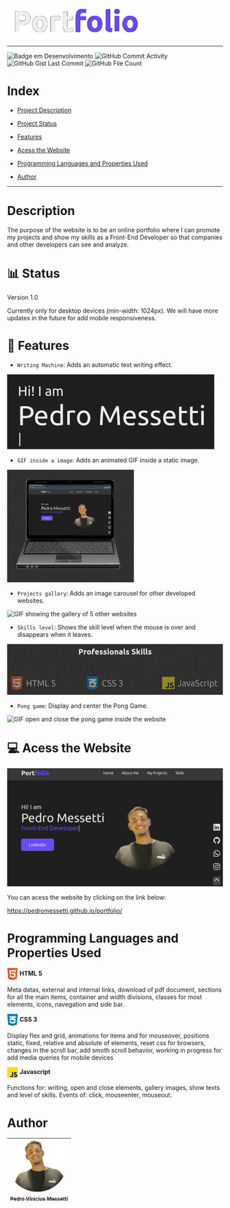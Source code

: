 ![Logo Portfolio](/img/logo-portfolio.png)
<hr>

![Badge em Desenvolvimento](https://img.shields.io/static/v1?label=STATUS&message=%20V1.0&color=GREEN&style=for-the-badge)
![GitHub Commit Activity](https://img.shields.io/github/commit-activity/m/eslint/eslint?style=for-the-badge)
![GitHub Gist Last Commit](https://img.shields.io/github-gist/last-commit/8710649?style=for-the-badge)
![GitHub File Count](https://img.shields.io/github/directory-file-count/badges/shields?style=for-the-badge)

# Index
* [Project Description](#description)

* [Project Status](#barchart-status)

* [Features](#hammer-features)

* [Acess the Website](#acess-the-website)

* [Programming Languages and Properties Used](#programming-languages-and-properties-used)

* [Author](#author)
<hr>

# Description
<p>The purpose of the website is to be an online portfolio where I can promote my projects and show my skills as a Front-End Developer so that companies and other developers can see and analyze.</p>

# :bar_chart: Status
<p>Version 1.0</p>
<p>Currently only for desktop devices (min-width: 1024px). We will have more updates in the future for add mobile responsiveness.</p>

# :hammer: Features
- `Writing Machine`: Adds an automatic text writing effect.

![GIF showing the writing machine feature](/img/writing-machine.gif)
- `GIF inside a image`: Adds an animated GIF inside a static image.

![GIF showing the gif of the page inside of a notebook](/img/gif-inside-image.gif)
- `Projects gallery`: Adds an image carousel for other developed websites.

![GIF showing the gallery of 5 other websites](/img/project-gallery.gif)
- `Skills level`: Shows the skill level when the mouse is over and disappears when it leaves.

![GIF showing the skill leve of html, css and javascript](/img/skills-level.gif)
- `Pong game`: Display and center the Pong Game.

![GIF open and close the pong game inside the website](/img/pong-game.gif)

# :computer: Acess the Website

![Image of the website home page](/img/banner-portfolio.png)

You can acess the website by clicking on the link below:

https://pedromessetti.github.io/portfolio/

# Programming Languages and Properties Used
 <img src="img/html5.png" width=25px align="center"> **HTML 5**
<p>Meta datas, external and internal links, download of pdf document, sections for all the main items, container and width divisions, classes for most elements, icons, navegation and side bar.</p>

<img src="img/css3.png" width=25px align="center"> **CSS 3**
<p>Display flex and grid, animations for items and for mouseover, positions static, fixed, relative and absolute of elements, reset css for browsers, changes in the scroll bar, add smoth scroll behavior, working in progress for add media queries for mobile devices</p>

<img src="img/js.png" width=25px align="center"> **Javascript**
<p>Functions for: writing, open and close elements, gallery images, show texts and level of skills. Events of: click, mouseenter, mouseout.</p>

# Author
| [<img src="img/eu.png" width=115><br><sub>Pedro Vinicius Messetti</sub>](https://github.com/pedromessetti) |
| :---: |
